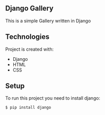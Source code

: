 ## Django Gallery
This is a simple Gallery written in Django

## Technologies
Project is created with:
* Django
* HTML
* CSS

## Setup
To run this project you need to install django:
```
$ pip install django
```
